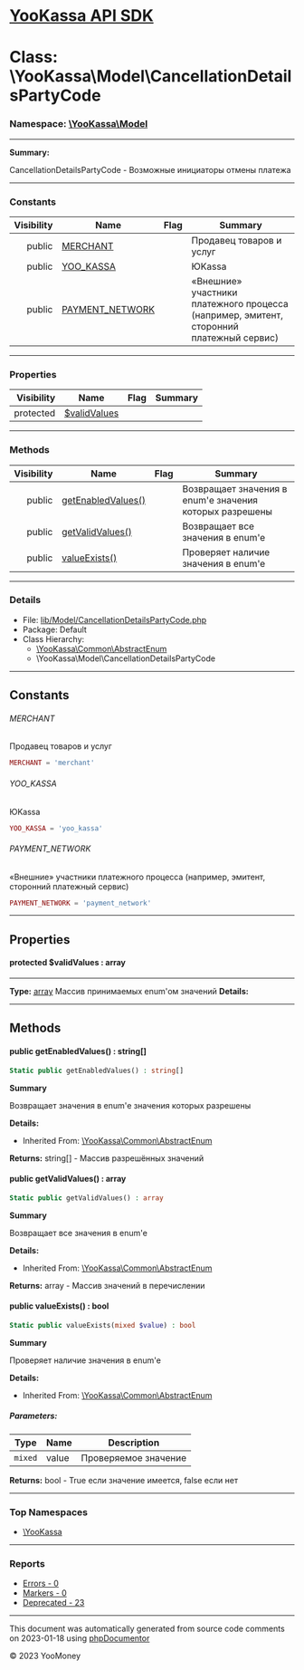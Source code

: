 # [YooKassa API SDK](../home.md)

# Class: \YooKassa\Model\CancellationDetailsPartyCode
### Namespace: [\YooKassa\Model](../namespaces/yookassa-model.md)
---
**Summary:**

CancellationDetailsPartyCode - Возможные инициаторы отмены платежа


---
### Constants
| Visibility | Name | Flag | Summary |
| ----------:| ---- | ---- | ------- |
| public | [MERCHANT](../classes/YooKassa-Model-CancellationDetailsPartyCode.md#constant_MERCHANT) |  | Продавец товаров и услуг |
| public | [YOO_KASSA](../classes/YooKassa-Model-CancellationDetailsPartyCode.md#constant_YOO_KASSA) |  | ЮKassa |
| public | [PAYMENT_NETWORK](../classes/YooKassa-Model-CancellationDetailsPartyCode.md#constant_PAYMENT_NETWORK) |  | «Внешние» участники платежного процесса (например, эмитент, сторонний платежный сервис) |

---
### Properties
| Visibility | Name | Flag | Summary |
| ----------:| ---- | ---- | ------- |
| protected | [$validValues](../classes/YooKassa-Model-CancellationDetailsPartyCode.md#property_validValues) |  |  |

---
### Methods
| Visibility | Name | Flag | Summary |
| ----------:| ---- | ---- | ------- |
| public | [getEnabledValues()](../classes/YooKassa-Common-AbstractEnum.md#method_getEnabledValues) |  | Возвращает значения в enum'е значения которых разрешены |
| public | [getValidValues()](../classes/YooKassa-Common-AbstractEnum.md#method_getValidValues) |  | Возвращает все значения в enum'e |
| public | [valueExists()](../classes/YooKassa-Common-AbstractEnum.md#method_valueExists) |  | Проверяет наличие значения в enum'e |

---
### Details
* File: [lib/Model/CancellationDetailsPartyCode.php](../../lib/Model/CancellationDetailsPartyCode.php)
* Package: Default
* Class Hierarchy: 
  * [\YooKassa\Common\AbstractEnum](../classes/YooKassa-Common-AbstractEnum.md)
  * \YooKassa\Model\CancellationDetailsPartyCode

---
## Constants
<a name="constant_MERCHANT" class="anchor"></a>
###### MERCHANT
Продавец товаров и услуг

```php
MERCHANT = 'merchant'
```


<a name="constant_YOO_KASSA" class="anchor"></a>
###### YOO_KASSA
ЮKassa

```php
YOO_KASSA = 'yoo_kassa'
```


<a name="constant_PAYMENT_NETWORK" class="anchor"></a>
###### PAYMENT_NETWORK
«Внешние» участники платежного процесса (например, эмитент, сторонний платежный сервис)

```php
PAYMENT_NETWORK = 'payment_network'
```



---
## Properties
<a name="property_validValues"></a>
#### protected $validValues : array
---
**Type:** <a href="../array"><abbr title="array">array</abbr></a>
Массив принимаемых enum&#039;ом значений
**Details:**



---
## Methods
<a name="method_getEnabledValues" class="anchor"></a>
#### public getEnabledValues() : string[]

```php
Static public getEnabledValues() : string[]
```

**Summary**

Возвращает значения в enum'е значения которых разрешены

**Details:**
* Inherited From: [\YooKassa\Common\AbstractEnum](../classes/YooKassa-Common-AbstractEnum.md)

**Returns:** string[] - Массив разрешённых значений


<a name="method_getValidValues" class="anchor"></a>
#### public getValidValues() : array

```php
Static public getValidValues() : array
```

**Summary**

Возвращает все значения в enum'e

**Details:**
* Inherited From: [\YooKassa\Common\AbstractEnum](../classes/YooKassa-Common-AbstractEnum.md)

**Returns:** array - Массив значений в перечислении


<a name="method_valueExists" class="anchor"></a>
#### public valueExists() : bool

```php
Static public valueExists(mixed $value) : bool
```

**Summary**

Проверяет наличие значения в enum'e

**Details:**
* Inherited From: [\YooKassa\Common\AbstractEnum](../classes/YooKassa-Common-AbstractEnum.md)

##### Parameters:
| Type | Name | Description |
| ---- | ---- | ----------- |
| <code lang="php">mixed</code> | value  | Проверяемое значение |

**Returns:** bool - True если значение имеется, false если нет



---

### Top Namespaces

* [\YooKassa](../namespaces/yookassa.md)

---

### Reports
* [Errors - 0](../reports/errors.md)
* [Markers - 0](../reports/markers.md)
* [Deprecated - 23](../reports/deprecated.md)

---

This document was automatically generated from source code comments on 2023-01-18 using [phpDocumentor](http://www.phpdoc.org/)

&copy; 2023 YooMoney